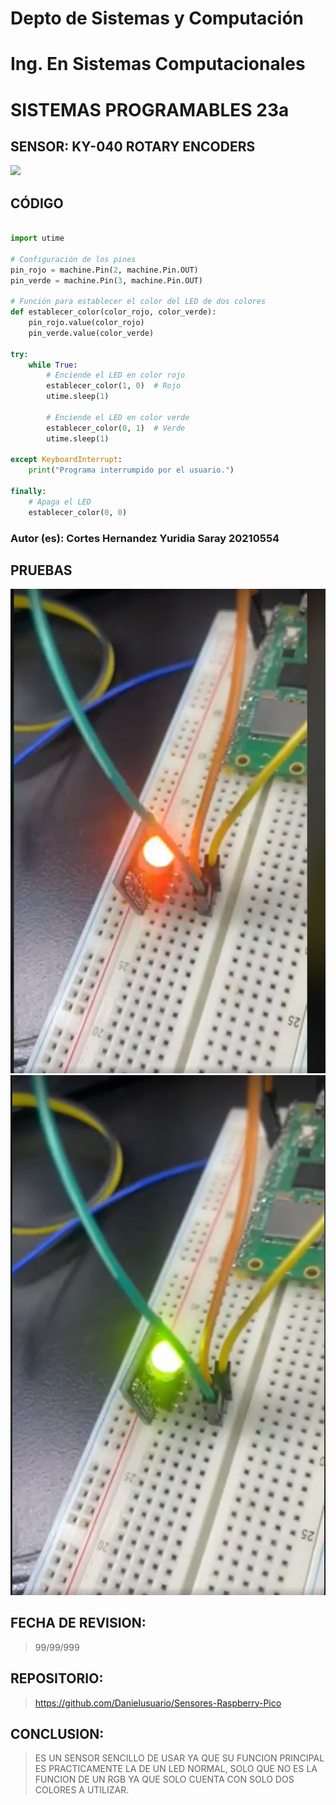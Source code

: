 # Depto de Sistemas y Computación
# Ing. En Sistemas Computacionales
# SISTEMAS PROGRAMABLES 23a

## SENSOR: KY-040 ROTARY ENCODERS
![](https://uelectronics.com/wp-content/uploads/2017/06/Ky-011-V2.jpg)

## CÓDIGO
```python

import utime

# Configuración de los pines
pin_rojo = machine.Pin(2, machine.Pin.OUT)
pin_verde = machine.Pin(3, machine.Pin.OUT)

# Función para establecer el color del LED de dos colores
def establecer_color(color_rojo, color_verde):
    pin_rojo.value(color_rojo)
    pin_verde.value(color_verde)

try:
    while True:
        # Enciende el LED en color rojo
        establecer_color(1, 0)  # Rojo
        utime.sleep(1)

        # Enciende el LED en color verde
        establecer_color(0, 1)  # Verde
        utime.sleep(1)

except KeyboardInterrupt:
    print("Programa interrumpido por el usuario.")

finally:
    # Apaga el LED
    establecer_color(0, 0)
```

### Autor (es): Cortes Hernandez Yuridia Saray 20210554

## PRUEBAS

![](https://github.com/Danielusuario/Sensores-Raspberry-Pico/blob/main/Imagenes/KY-011%20TWOCOLOR(2).JPG.png)
![](https://github.com/Danielusuario/Sensores-Raspberry-Pico/blob/main/Imagenes/KY-011%20TWOCOLOR.JPG.png)
## FECHA DE REVISION:
> 99/99/999

## REPOSITORIO:
>https://github.com/Danielusuario/Sensores-Raspberry-Pico

## CONCLUSION:
> ES UN SENSOR SENCILLO DE USAR YA QUE SU FUNCION PRINCIPAL ES PRACTICAMENTE LA DE UN LED NORMAL, SOLO QUE NO ES LA FUNCION DE UN RGB YA QUE SOLO CUENTA CON SOLO DOS COLORES A UTILIZAR.
